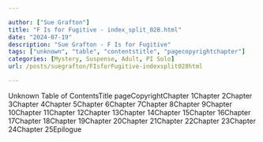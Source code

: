 ```yaml
---

author: ["Sue Grafton"]
title: "F Is for Fugitive - index_split_028.html"
date: "2024-07-19"
description: "Sue Grafton - F Is for Fugitive"
tags: ["unknown", "table", "contentstitle", "pagecopyrightchapter"]
categories: [Mystery, Suspense, Adult, PI Solo]
url: /posts/suegrafton/FIsforFugitive-indexsplit028html

---
```



Unknown
Table of ContentsTitle pageCopyrightChapter 1Chapter 2Chapter 3Chapter 4Chapter 5Chapter 6Chapter 7Chapter 8Chapter 9Chapter 10Chapter 11Chapter 12Chapter 13Chapter 14Chapter 15Chapter 16Chapter 17Chapter 18Chapter 19Chapter 20Chapter 21Chapter 22Chapter 23Chapter 24Chapter 25Epilogue
